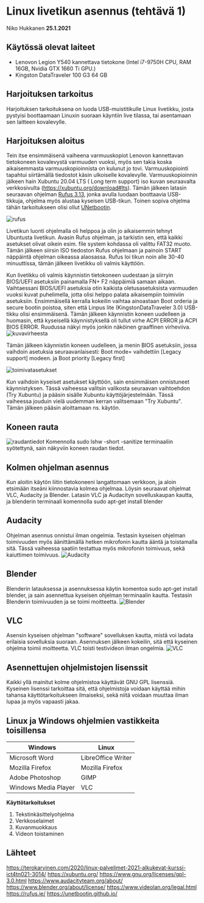 

# Linux livetikun asennus (tehtävä 1)
Niko Hukkanen **25.1.2021**
## Käytössä olevat laiteet

 - Lenovon Legion Y540 kannettava tietokone (Intel i7-9750H CPU, RAM 16GB, Nvidia GTX 1660 Ti GPU.)
 - Kingston DataTraveler 100 G3 64 GB

## Harjoituksen tarkoitus
Harjoituksen tarkoituksena on luoda USB-muistitikulle Linux livetikku, josta pystyisi boottaamaan Linuxin suoraan käyntiin live tilassa, tai asentamaan sen laitteen kovalevylle.
## Harjoituksen aloitus
Tein itse ensimmäisenä vaiheena varmuuskopiot Lenovon kannettavan tietokoneen kovalevystä varmuuden vuoksi, myös sen takia koska aikaisemmasta varmuuskopioinnista on kulunut jo tovi. Varmuuskopiointi tapahtui siirtämällä tiedostot käsin ulkoiselle kovalevylle.
Varmuuskopioinnin jälkeen hain Xubuntu 20.04 LTS ( Long term support) iso kuvan seuraavalta verkkosivulta (https://xubuntu.org/download#lts).
Tämän jälkeen latasin seuraavan ohjelman [Rufus 3.13](https://rufus.ie/), jonka avulla luodaan boottaavia USB-tikkuja, ohjelma myös alustaa kyseisen USB-tikun. Toinen sopiva ohjelma tähän tarkoitukseen olisi ollut [UNetbootin](https://unetbootin.github.io/).

![rufus](https://github.com/nikhuk/linuxpalvelimet/blob/main/assets/xubuntu20.04.PNG?raw=true)

Livetikun luonti ohjelmalla oli helppoa ja olin jo aikaisemmin tehnyt Ubuntusta livetikun. Avasin Rufus ohjelman, ja tarkistin sen, että kaikki asetukset olivat oikein esim. file system kohdassa oli valittu FAT32 muoto. Tämän jälkeen siirsin ISO tiedoston Rufus ohjelmaan ja painoin START näppäintä ohjelman oikeassa alaosassa. Rufus loi tikun noin alle 30-40 minuuttissa, tämän jälkeen livetikku oli valmis käyttöön.

Kun livetikku oli valmis käynnistin tietokoneen uudestaan ja siirryin BIOS/UEFI asetuksiin painamalla FN+ F2 näppäimiä samaan aikaan. Vaihtaessani BIOS/UEFI asetuksia otin kaikista oletusasetuksista varmuuden vuoksi kuvat puhelimella, jotta olisi helppo palata aikaisempiin toimiviin asetuksiin.
Ensimmäisellä kerralla kokeilin vaihtaa ainoastaan Boot orderia ja secure bootin poistoa, siten että Linpus lite (KingstonDataTraveler 3.0) USB-tikku olisi ensimmäisenä. Tämän jälkeen käynnistin koneen uudelleen ja huomasin, että kyseisellä käynnistyksellä oli tullut virhe ACPI ERROR ja ACPI BIOS ERROR. Ruudussa näkyi myös jonkin näköinen graaffinen virheviiva.
![kuvavirheesta](https://github.com/nikhuk/linuxpalvelimet/blob/main/assets/virhekoodit.jpg?raw=true)


Tämän jälkeen käynnistin koneen uudelleen, ja menin BIOS asetuksiin, jossa vaihdoin asetuksia seuraavanlaisesti: Boot mode= vaihdettiin [Legacy support] modeen. ja Boot priority [Legacy first]

![toimivatasetukset](https://github.com/nikhuk/linuxpalvelimet/blob/main/assets/toimivatbiosasetukset.jpg?raw=true)


Kun vaihdoin kyseiset asetukset käyttöön, sain ensimmäisen onnistuneet käynnistyksen. Tässä vaiheessa valitsin valikosta seuraavan vaihtoehdon (Try Xubuntu) ja pääsin sisälle Xubuntu käyttöjärjestelmään. Tässä vaiheessa jouduin vielä uudemman kerran valitsemaan "Try Xubuntu". Tämän jälkeen pääsin aloittamaan ns. käytön. 

## Koneen rauta
![raudantiedot](https://github.com/nikhuk/linuxpalvelimet/blob/main/assets/Screenshot_2021-01-24_16-58-43.png?raw=true)
Komennolla sudo lshw -short -sanitize terminaaliin syötettynä, sain näkyviin koneen raudan tiedot.
## Kolmen ohjelman asennus
Kun aloitin käytön liitin tietokoneeni langattomaan verkkoon, ja aloin etsimään itseäni kiinnostavia kolmea ohjelmaa. Löysin seuraavat ohjelmat VLC, Audacity ja Blender. Latasin VLC ja Audacityn sovelluskaupan kautta, ja blenderin terminaali komennolla sudo apt-get install blender

## Audacity
Ohjelman asennus onnistui ilman ongelmia. Testasin kyseisen ohjelman toimivuuden myös äänittämällä hetken mikrofonin kautta ääntä ja toistamalla sitä. Tässä vaiheessa saatiin testattua myös mikrofonin toimivuus, sekä kaiuttimen toimivuus.
![Audacity](https://github.com/nikhuk/linuxpalvelimet/blob/main/assets/audacitygpl2.0+.png?raw=true?raw=true)

## Blender
Blenderin latauksessa ja asennuksessa käytin komentoa sudo apt-get install blender, ja sain asennettua kyseisen ohjelman terminaalin kautta. Testasin Blenderin toimivuuden ja se toimi moitteetta.
![Blender](https://github.com/nikhuk/linuxpalvelimet/blob/main/assets/blender.png?raw=true)

## VLC
Asensin kyseisen ohjelman "software" sovelluksen kautta, mistä voi ladata erilaisia sovelluksia suoraan. Asennuksen jälkeen kokeilin, sitä että kyseinen ohjelma toimii moitteetta. VLC toisti testivideon ilman ongelmia.
![VLC](https://github.com/nikhuk/linuxpalvelimet/blob/main/assets/vlc.png?raw=true)

## Asennettujen ohjelmistojen lisenssit
Kaikki yllä mainitut kolme ohjelmistoa käyttävät GNU GPL lisenssiä. Kyseinen lisenssi tarkoittaa sitä, että ohjelmistoja voidaan käyttää mihin tahansa käyttötarkoitukseen ilmaiseksi, sekä niitä voidaan muuttaa ilman lupaa ja myös vapaasti jakaa.

## Linux ja Windows ohjelmien vastikkeita toisillensa
|Windows| Linux | 	
|--|--|
| Microsoft Word |LibreOffice Writer  |
| Mozilla Firefox |Mozilla Firefox  |
| Adobe Photoshop |GIMP  |
| Windows Media Player |VLC  |
**Käyttötarkoitukset**
1. Tekstinkäsittelyohjelma
2. Verkkoselaimet
3. Kuvanmuokkaus
4. Videon toistaminen
## Lähteet
https://terokarvinen.com/2020/linux-palvelimet-2021-alkukevat-kurssi-ict4tn021-3014/
https://xubuntu.org/
https://www.gnu.org/licenses/gpl-3.0.html
https://www.audacityteam.org/about/
https://www.blender.org/about/license/
https://www.videolan.org/legal.html
https://rufus.ie/
https://unetbootin.github.io/

